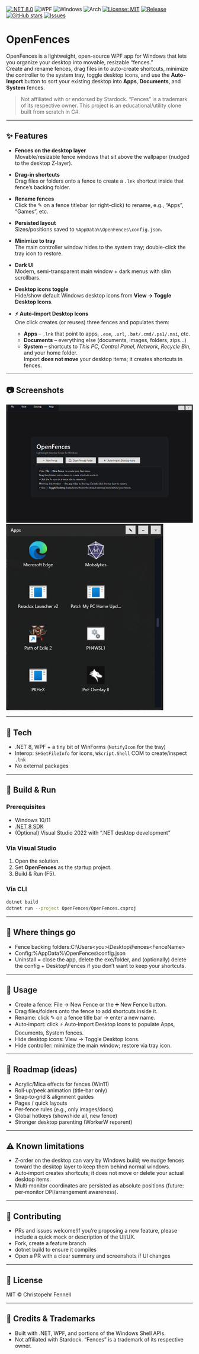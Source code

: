 [![.NET 8.0](https://img.shields.io/badge/.NET-8.0-512BD4?logo=dotnet&logoColor=white)](https://dotnet.microsoft.com/download/dotnet/8.0)
![WPF](https://img.shields.io/badge/WPF-Desktop-0A84FF?logo=windows&logoColor=white)
![Windows](https://img.shields.io/badge/Windows-10%20%7C%2011-0078D6?logo=windows&logoColor=white)
![Arch](https://img.shields.io/badge/Arch-x64%20%7C%20ARM64-555)
[![License: MIT](https://img.shields.io/badge/License-MIT-34D058)](LICENSE)
[![Release](https://img.shields.io/github/v/release/chrisdfennell/OpenFences?include_prereleases&label=release)](https://github.com/chrisdfennell/OpenFences/releases)
[![GitHub stars](https://img.shields.io/github/stars/chrisdfennell/OpenFences?style=social)](https://github.com/chrisdfennell/OpenFences/stargazers)
[![Issues](https://img.shields.io/github/issues/chrisdfennell/OpenFences)](https://github.com/chrisdfennell/OpenFences/issues)

# OpenFences

OpenFences is a lightweight, open-source WPF app for Windows that lets you organize your desktop into movable, resizable “fences.”  
Create and rename fences, drag files in to auto-create shortcuts, minimize the controller to the system tray, toggle desktop icons, and use the **Auto-Import** button to sort your existing desktop into **Apps**, **Documents**, and **System** fences.

> Not affiliated with or endorsed by Stardock. “Fences” is a trademark of its respective owner. This project is an educational/utility clone built from scratch in C#.

---

## ✨ Features

- **Fences on the desktop layer**  
  Movable/resizable fence windows that sit above the wallpaper (nudged to the desktop Z-layer).

- **Drag-in shortcuts**  
  Drag files or folders onto a fence to create a `.lnk` shortcut inside that fence’s backing folder.

- **Rename fences**  
  Click the ✎ on a fence titlebar (or right-click) to rename, e.g., “Apps”, “Games”, etc.

- **Persisted layout**  
  Sizes/positions saved to `%AppData%\OpenFences\config.json`.

- **Minimize to tray**  
  The main controller window hides to the system tray; double-click the tray icon to restore.

- **Dark UI**  
  Modern, semi-transparent main window + dark menus with slim scrollbars.

- **Desktop icons toggle**  
  Hide/show default Windows desktop icons from **View → Toggle Desktop Icons**.

- **⚡ Auto-Import Desktop Icons**  
  One click creates (or reuses) three fences and populates them:
  - **Apps** – `.lnk` that point to apps, `.exe`, `.url`, `.bat/.cmd/.ps1/.msi`, etc.
  - **Documents** – everything else (documents, images, folders, zips…)
  - **System** – shortcuts to *This PC*, *Control Panel*, *Network*, *Recycle Bin*, and your home folder.  
  Import **does not move** your desktop items; it creates shortcuts in fences.

---

## 📷 Screenshots

![Main Window](https://github.com/chrisdfennell/OpenFences/blob/master/OpenFences/Docs/Screenshot-1.png "Main Window")
![Main Fence](https://github.com/chrisdfennell/OpenFences/blob/master/OpenFences/Docs/Screenshot-2.png "Main Fence")

---

## 🧰 Tech

- .NET 8, WPF + a tiny bit of WinForms (`NotifyIcon` for the tray)
- Interop: `SHGetFileInfo` for icons, `WScript.Shell` COM to create/inspect `.lnk`
- No external packages

---

## 🔧 Build & Run

### Prerequisites
- Windows 10/11
- [.NET 8 SDK](https://dotnet.microsoft.com/download)
- (Optional) Visual Studio 2022 with “.NET desktop development”

### Via Visual Studio
1. Open the solution.
2. Set **OpenFences** as the startup project.
3. Build & Run (F5).

### Via CLI
```bash
dotnet build
dotnet run --project OpenFences/OpenFences.csproj
```

---

## 📁 Where things go

- Fence backing folders:C:\Users\<you>\Desktop\Fences\<FenceName>
- Config:%AppData%\OpenFences\config.json
- Uninstall = close the app, delete the exe/folder, and (optionally) delete the config + Desktop\Fences if you don’t want to keep your shortcuts.

---

## 🚀 Usage

- Create a fence: File → New Fence or the ➕ New Fence button.
- Drag files/folders onto the fence to add shortcuts inside it.
- Rename: click ✎ on a fence title bar → enter a new name.
- Auto‑import: click ⚡ Auto‑Import Desktop Icons to populate Apps, Documents, System fences.
- Hide desktop icons: View → Toggle Desktop Icons.
- Hide controller: minimize the main window; restore via tray icon.

---

## 🧭 Roadmap (ideas)
- Acrylic/Mica effects for fences (Win11)
- Roll‑up/peek animation (title‑bar only)
- Snap‑to‑grid & alignment guides
- Pages / quick layouts
- Per‑fence rules (e.g., only images/docs)
- Global hotkeys (show/hide all, new fence)
- Stronger desktop parenting (WorkerW reparent)

---

## ⚠️ Known limitations
- Z‑order on the desktop can vary by Windows build; we nudge fences toward the desktop layer to keep them behind normal windows.
- Auto‑import creates shortcuts; it does not move or delete your actual desktop items.
- Multi‑monitor coordinates are persisted as absolute positions (future: per‑monitor DPI/arrangement awareness).

---

## 🤝 Contributing

- PRs and issues welcome!If you’re proposing a new feature, please include a quick mock or description of the UI/UX.
- Fork, create a feature branch
- dotnet build to ensure it compiles
- Open a PR with a clear summary and screenshots if UI changes

---

## 📝 License

MIT © Christopehr Fennell

---

## 🙏 Credits & Trademarks

- Built with .NET, WPF, and portions of the Windows Shell APIs.
- Not affiliated with Stardock. “Fences” is a trademark of its respective owner.
